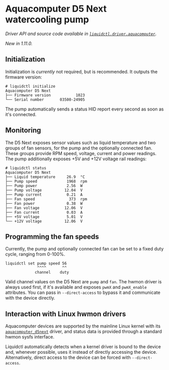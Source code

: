 # Aquacomputer D5 Next watercooling pump
_Driver API and source code available in [`liquidctl.driver.aquacomputer`](../liquidctl/driver/aquacomputer.py)._

_New in 1.11.0._  

## Initialization

Initialization is _currently_ not required, but is recommended. It outputs the firmware version:

```
# liquidctl initialize
Aquacomputer D5 Next
├── Firmware version           1023
└── Serial number       03500-24905
```

The pump automatically sends a status HID report every second as soon as it's connected.

## Monitoring

The D5 Next exposes sensor values such as liquid temperature and two groups of fan sensors, for the pump and the
optionally connected fan. These groups provide RPM speed, voltage, current and power readings. The pump additionally
exposes +5V and +12V voltage rail readings:

```
# liquidctl status
Aquacomputer D5 Next
├── Liquid temperature     26.9  °C
├── Pump speed             1968  rpm
├── Pump power             2.56  W
├── Pump voltage          12.04  V
├── Pump current           0.21  A
├── Fan speed               373  rpm
├── Fan power              0.38  W
├── Fan voltage           12.06  V
├── Fan current            0.03  A
├── +5V voltage            5.01  V
└── +12V voltage          12.06  V
```

## Programming the fan speeds

Currently, the pump and optionally connected fan can be set to a fixed duty cycle, ranging from 0-100%.

```
liquidctl set pump speed 56
              ^^^^       ^^
             channel    duty
```

Valid channel values on the D5 Next are `pump` and `fan`. The hwmon driver is always used first, if it's available and
exposes `pwmX` and `pwmX_enable` attributes. You can pass in `--direct-access` to bypass it and communicate with the
device directly.

## Interaction with Linux hwmon drivers
[Linux hwmon]: #interaction-with-linux-hwmon-drivers

Aquacomputer devices are supported by the mainline Linux kernel with its
[`aquacomputer_d5next`] driver, and status data is provided through a standard
hwmon sysfs interface.

Liquidctl automatically detects when a kernel driver is bound to the device
and, whenever possible, uses it instead of directly accessing the device.
Alternatively, direct access to the device can be forced with
`--direct-access`.

[`aquacomputer_d5next`]: https://www.kernel.org/doc/html/latest/hwmon/aquacomputer_d5next.html
